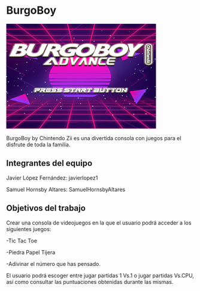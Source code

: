 # BurgoBoy

![](https://github.com/aigora/twQ103_1920-twq103-burgoboy/blob/master/logo.png)

BurgoBoy by Chintendo Zii es una divertida consola con juegos para el disfrute de toda la familia.

## Integrantes del equipo

Javier López Fernández: javierlopez1

Samuel Hornsby Altares: SamuelHornsbyAltares

## Objetivos del trabajo

Crear una consola de videojuegos en la que el usuario podrá acceder a los siguientes juegos:

-Tic Tac Toe

-Piedra Papel Tijera

-Adivinar el número que has pensado. 

El usuario podrá escoger entre jugar partidas 1 Vs.1 o jugar partidas Vs.CPU, así como consultar las puntuaciones obtenidas durante las mismas.
